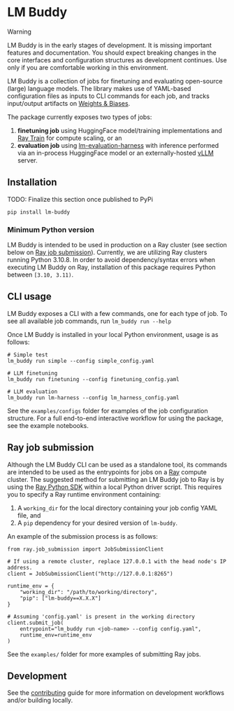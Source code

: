 # LM Buddy

> [!WARNING]
>
> LM Buddy is in the early stages of development.
> It is missing important features and documentation.
> You should expect breaking changes in the core interfaces and configuration structures
> as development continues.
> Use only if you are comfortable working in this environment.

LM Buddy is a collection of jobs for finetuning and evaluating open-source (large) language models.
The library makes use of YAML-based configuration files as inputs to CLI commands for each job,
and tracks input/output artifacts on [Weights & Biases](https://docs.wandb.ai/).

The package currently exposes two types of jobs:
1. **finetuning job** using HuggingFace model/training implementations and 
[Ray Train](https://docs.ray.io/en/latest/train/train.html)
for compute scaling, or an
2. **evaluation job** using [lm-evaluation-harness](https://github.com/EleutherAI/lm-evaluation-harness) 
with inference performed via an in-process HuggingFace model or an externally-hosted 
[vLLM](https://github.com/vllm-project/vllm) server.

## Installation

TODO: Finalize this section once published to PyPi

```
pip install lm-buddy
```

### Minimum Python version

LM Buddy is intended to be used in production on a Ray cluster 
(see section below on [Ray job submission](#ray-job-submission)).
Currently, we are utilizing Ray clusters running Python 3.10.8.
In order to avoid dependency/syntax errors when executing LM Buddy on Ray,
installation of this package requires Python between `[3.10, 3.11)`.

## CLI usage

LM Buddy exposes a CLI with a few commands, one for each type of job.
To see all available job commands, run `lm_buddy run --help`

Once LM Buddy is installed in your local Python environment, usage is as follows:
```
# Simple test
lm_buddy run simple --config simple_config.yaml

# LLM finetuning
lm_buddy run finetuning --config finetuning_config.yaml

# LLM evaluation
lm_buddy run lm-harness --config lm_harness_config.yaml
```

See the `examples/configs` folder for examples of the job configuration structure. 
For a full end-to-end interactive workflow for using the package, see the example notebooks.

## Ray job submission

Although the LM Buddy CLI can be used as a standalone tool,
its commands are intended to be used as the entrypoints for jobs on a
[Ray](https://docs.ray.io/en/latest/index.html) compute cluster.
The suggested method for submitting an LM Buddy job to Ray is by using the 
[Ray Python SDK](https://docs.ray.io/en/latest/cluster/running-applications/job-submission/sdk.html) 
within a local Python driver script.
This requires you to specify a Ray runtime environment containing:
1) A `working_dir` for the local directory containing your job config YAML file, and
2) A `pip` dependency for your desired version of `lm-buddy`.

An example of the submission process is as follows:

```
from ray.job_submission import JobSubmissionClient

# If using a remote cluster, replace 127.0.0.1 with the head node's IP address.
client = JobSubmissionClient("http://127.0.0.1:8265")

runtime_env = {
    "working_dir": "/path/to/working/directory",
    "pip": ["lm-buddy==X.X.X"]
}

# Assuming 'config.yaml' is present in the working directory
client.submit_job(
    entrypoint="lm_buddy run <job-name> --config config.yaml", 
    runtime_env=runtime_env
)
```

See the `examples/` folder for more examples of submitting Ray jobs.

## Development

See the [contributing](CONTRIBUTING.md) guide for more information on development workflows 
and/or building locally.
